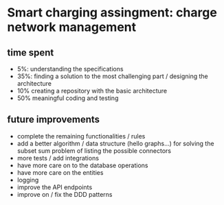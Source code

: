 # Smart charging assingment: charge network management

## time spent

- 5%: understanding the specifications
- 35%: finding a solution to the most challenging part / designing the architecture
- 10% creating a repository with the basic architecture
- 50% meaningful coding and testing

## future improvements

- complete the remaining functionalities / rules
- add a better algorithm / data structure (hello graphs...) for solving the subset sum problem of listing the possible connectors
- more tests / add integrations
- have more care on to the database operations
- have more care on the entities
- logging
- improve the API endpoints
- improve on / fix the DDD patterns
